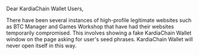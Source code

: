 Dear KardiaChain Wallet Users,

There have been several instances of high-profile legitimate websites such as BTC Manager and Games Workshop that have had their websites temporarily compromised. This involves showing a fake KardiaChain Wallet window on the page asking for user's seed phrases. KardiaChain Wallet will never open itself in this way.

